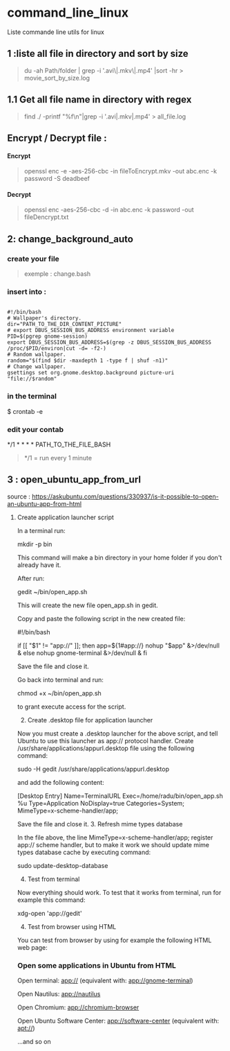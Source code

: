 # command_line_linux
Liste commande line utils for linux


## 1 :liste all file in directory and sort by size

>  du -ah Path/folder | grep -i '.avi\\|.mkv\\|.mp4' |sort -hr > movie_sort_by_size.log


## 1.1 Get all file name in directory with regex

> find ./  -printf "%f\n"|grep -i '.avi\|.mkv\|.mp4' > all_file.log


## Encrypt / Decrypt file :

#### Encrypt
> openssl enc -e -aes-256-cbc -in fileToEncrypt.mkv -out abc.enc -k password -S deadbeef

#### Decrypt
> openssl enc -aes-256-cbc -d -in abc.enc -k password -out fileDencrypt.txt


## 2: change_background_auto

### create your file

> exemple : change.bash

### insert into : 

<pre><code>
#!/bin/bash
# Wallpaper's directory.
dir="PATH_TO_THE_DIR_CONTENT_PICTURE"
# export DBUS_SESSION_BUS_ADDRESS environment variable
PID=$(pgrep gnome-session)
export DBUS_SESSION_BUS_ADDRESS=$(grep -z DBUS_SESSION_BUS_ADDRESS /proc/$PID/environ|cut -d= -f2-)
# Random wallpaper.
random="$(find $dir -maxdepth 1 -type f | shuf -n1)"
# Change wallpaper.
gsettings set org.gnome.desktop.background picture-uri "file://$random"
</code></pre>

### in the terminal

$ crontab -e

### edit your contab

*/1 * * * * PATH_TO_THE_FILE_BASH

> */1 = run every 1 minute




## 3 : open_ubuntu_app_from_url

source : https://askubuntu.com/questions/330937/is-it-possible-to-open-an-ubuntu-app-from-html

1. Create application launcher script

    In a terminal run:

    mkdir -p bin

    This command will make a bin directory in your home folder if you don't already have it.

    After run:

    gedit ~/bin/open_app.sh

    This will create the new file open_app.sh in gedit.

    Copy and paste the following script in the new created file:

    #!/bin/bash

    if [[ "$1" != "app://" ]]; then 
        app=${1#app://}
        nohup "$app" &>/dev/null &
    else 
        nohup gnome-terminal &>/dev/null &
    fi

    Save the file and close it.

    Go back into terminal and run:

    chmod +x ~/bin/open_app.sh

    to grant execute access for the script.

    2. Create .desktop file for application launcher

    Now you must create a .desktop launcher for the above script, and tell Ubuntu to use this launcher as app:// protocol handler. Create /usr/share/applications/appurl.desktop file using the following command:

    sudo -H gedit /usr/share/applications/appurl.desktop

    and add the following content:

    [Desktop Entry]
    Name=TerminalURL
    Exec=/home/radu/bin/open_app.sh %u
    Type=Application
    NoDisplay=true
    Categories=System;
    MimeType=x-scheme-handler/app;

    Save the file and close it.
    3. Refresh mime types database

    In the file above, the line MimeType=x-scheme-handler/app; register app:// scheme handler, but to make it work we should update mime types database cache by executing command:

    sudo update-desktop-database 

    4. Test from terminal

    Now everything should work. To test that it works from terminal, run for example this command:

    xdg-open 'app://gedit'

    4. Test from browser using HTML

    You can test from browser by using for example the following HTML web page:

    <!DOCTYPE html PUBLIC "-//W3C//DTD XHTML 1.0 Strict//EN"
        "http://www.w3.org/TR/xhtml1/DTD/xhtml1-strict.dtd">
    <html xmlns="http://www.w3.org/1999/xhtml" xml:lang="en" lang="en">

    <head>
        <title>Open some applications</title>
        <meta http-equiv="content-type" content="text/html;charset=utf-8" />
    </head>

    <body>
            <h3>Open some applications in Ubuntu from HTML</h3>
            <p>Open terminal: <a title="Open" href="app://">app://</a>
            (equivalent with: <a title="Open" href="app://gnome-terminal">app://gnome-terminal</a>)</p>
            <p>Open Nautilus: <a title="Open" href="app://nautilus">app://nautilus</a></p>
            <p>Open Chromium: <a title="Open" href="app://chromium-browser">app://chromium-browser</a></p>
            <p>Open Ubuntu Software Center: <a title="Open" href="app://software-center">app://software-center</a>
            (equivalent with: <a title="Open" href="apt://">apt://</a>)</p>
            <p>...and so on</p>
    </body>

    </html>
